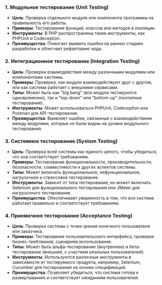 
### 1. Модульное тестирование (Unit Testing)
- **Цель**: Проверка отдельного модуля или компонента программы на правильность его работы.
- **Примеры**: Тестирование функций, классов или методов в изоляции.
- **Инструменты**: В PHP распространены такие инструменты, как PHPUnit и Codeception.
- **Преимущества**: Помогает выявить ошибки на ранних стадиях разработки и облегчает рефакторинг кода.

### 2. Интеграционное тестирование (Integration Testing)
- **Цель**: Проверка взаимодействия между различными модулями или компонентами системы.
- **Примеры**: Проверка, как модули взаимодействуют друг с другом, или как система работает с внешними сервисами.
- **Типы**: Может быть как "big bang" (все модули тестируются одновременно), так и "top-down" или "bottom-up" (поэтапное тестирование).
- **Инструменты**: Может использоваться PHPUnit, Codeception или Postman для API-тестирования.
- **Преимущества**: Выявляет ошибки, связанные с взаимодействием между модулями, которые не были видны на уровне модульного тестирования.

### 3. Системное тестирование (System Testing)
- **Цель**: Проверка всей системы как единого целого, чтобы убедиться, что она соответствует требованиям.
- **Примеры**: Тестирование функциональности, производительности, безопасности, совместимости и других аспектов системы.
- **Типы**: Может включать функциональное, нефункциональное, нагрузочное и стрессовое тестирование.
- **Инструменты**: Зависит от типа тестирования, но может включать Selenium для функционального тестирования или JMeter для нагрузочного тестирования.
- **Преимущества**: Обеспечивает уверенность в том, что вся система работает правильно и соответствует требованиям.

### 4. Приемочное тестирование (Acceptance Testing)
- **Цель**: Проверка системы с точки зрения конечного пользователя или заказчика.
- **Примеры**: Тестирование пользовательского интерфейса, проверки бизнес-требований, сценариев использования.
- **Типы**: Может быть альфа-тестирование (внутреннее) и бета-тестирование (внешнее, с участием реальных пользователей).
- **Инструменты**: Используются различные инструменты в зависимости от тестируемого продукта, например, Selenium, Cucumber для тестирования на основе спецификаций.
- **Преимущества**: Позволяет убедиться, что система готова к развертыванию и соответствует ожиданиям пользователей.
